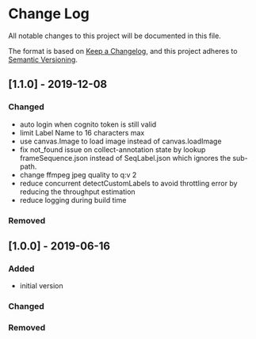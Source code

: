 # Change Log
All notable changes to this project will be documented in this file.

The format is based on [Keep a Changelog](https://keepachangelog.com/en/1.0.0/),
and this project adheres to [Semantic Versioning](https://semver.org/spec/v2.0.0.html).

## [1.1.0] - 2019-12-08
### Changed
- auto login when cognito token is still valid
- limit Label Name to 16 characters max
- use canvas.Image to load image instead of canvas.loadImage
- fix not_found issue on collect-annotation state by lookup frameSequence.json instead of SeqLabel.json which ignores the sub-path.
- change ffmpeg jpeg quality to q:v 2
- reduce concurrent detectCustomLabels to avoid throttling error by reducing the throughput estimation
- reduce logging during build time

### Removed

## [1.0.0] - 2019-06-16
### Added
- initial version

### Changed

### Removed
